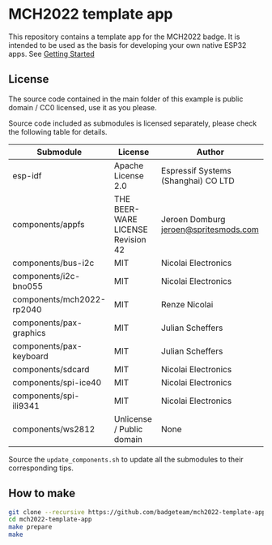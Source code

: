 # MCH2022 template app

This repository contains a template app for the MCH2022 badge.
It is intended to be used as the basis for developing your own native ESP32
apps. See [Getting Started](https://badge.team/docs/badges/mch2022/software-development/esp_idf_getting_started/)

## License

The source code contained in the main folder of this example is public domain / CC0 licensed, use it as you please.

Source code included as submodules is licensed separately, please check the
following table for details.

| Submodule                   | License                           | Author                                                 |
|-----------------------------|-----------------------------------|--------------------------------------------------------|
| esp-idf                     | Apache License 2.0                | Espressif Systems (Shanghai) CO LTD                    |
| components/appfs            | THE BEER-WARE LICENSE Revision 42 | Jeroen Domburg <jeroen@spritesmods.com>                |
| components/bus-i2c          | MIT                               | Nicolai Electronics                                    |
| components/i2c-bno055       | MIT                               | Nicolai Electronics                                    |
| components/mch2022-rp2040   | MIT                               | Renze Nicolai                                          |
| components/pax-graphics     | MIT                               | Julian Scheffers                                       |
| components/pax-keyboard     | MIT                               | Julian Scheffers                                       |
| components/sdcard           | MIT                               | Nicolai Electronics                                    |
| components/spi-ice40        | MIT                               | Nicolai Electronics                                    |
| components/spi-ili9341      | MIT                               | Nicolai Electronics                                    |
| components/ws2812           | Unlicense / Public domain         | None                                                   |


Source the `update_components.sh` to update all the submodules to their
corresponding tips.

## How to make
```sh
git clone --recursive https://github.com/badgeteam/mch2022-template-app
cd mch2022-template-app
make prepare
make
```

